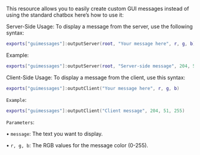This resource allows you to easily create custom GUI messages instead of using the standard chatbox here’s how to use it:

Server-Side Usage:
To display a message from the server, use the following syntax:
```lua
exports["guimessages"]:outputServer(root, "Your message here", r, g, b)
```
Example:
```lua
exports["guimessages"]:outputServer(root, "Server-side message", 204, 51, 255)
```
Client-Side Usage:
To display a message from the client, use this syntax:
```lua
exports["guimessages"]:outputClient("Your message here", r, g, b)
```
`Example`:
```lua
exports["guimessages"]:outputClient("Client message", 204, 51, 255)
```
`Parameters`:

• `message`: The text you want to display.

• `r, g, b`: The RGB values for the message color (0-255).

